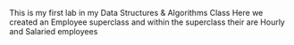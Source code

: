 ﻿This is my first lab in my Data Structures & Algorithms Class
Here we created an Employee superclass and within the superclass their are Hourly and Salaried employees
